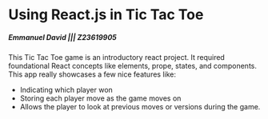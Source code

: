 # Using React.js in Tic Tac Toe

##### Emmanuel David ||| Z23619905

This Tic Tac Toe game is an introductory react project. It required foundational React concepts like elements, prope, states, and components. This app really showcases a few nice features like:

* Indicating which player won
* Storing each player move as the game moves on
* Allows the player to look at previous moves or versions during the game.
